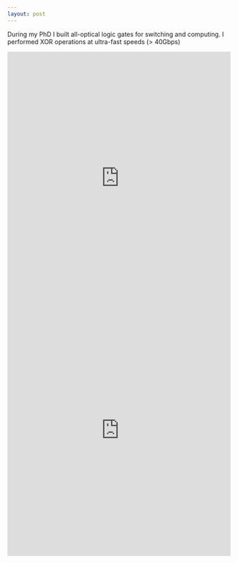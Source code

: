 ```yaml
---
layout: post
---
```


During my PhD I built all-optical logic gates for switching and computing. I performed XOR operations at ultra-fast speeds (> 40Gbps)


<style>
.responsive-wrap iframe{ max-width: 100%;}
</style>
<div class="responsive-wrap">
<!-- this is the embed code provided by Google -->
  <iframe src="https://docs.google.com/document/d/1mwGuM-tPZgEkkhOmnqSr-VNAp5nBHhHHz4jMZbTphuw/edit?usp=sharing" frameborder="0" width="960" height="569" allowfullscreen="true" mozallowfullscreen="true" webkitallowfullscreen="true"></iframe>
<!-- Google embed ends -->
</div>


<style>
.responsive-wrap iframe{ max-width: 100%;}
</style>
<div class="responsive-wrap">
<!-- this is the embed code provided by Google -->
  <iframe src="https://docs.google.com/presentation/d/16XvuKriSTsCFkwYwQ1t8t9ZA_4WKqrfjtjTfkdjkiS0/edit?usp=sharing" frameborder="0" width="960" height="569" allowfullscreen="true" mozallowfullscreen="true" webkitallowfullscreen="true"></iframe>
<!-- Google embed ends -->
</div>
